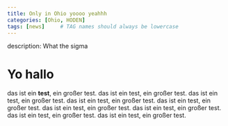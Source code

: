 ```yaml
---
title: Only in Ohio yoooo yeahhh
categories: [Ohio, HODEN]
tags: [news]     # TAG names should always be lowercase
---
```


description: What the sigma

# Yo hallo

das ist ein **test**, ein großer test. das ist ein test, ein großer test. 
das ist ein test, ein großer test. das ist ein test, ein großer test. 
das ist ein test, ein großer test. das ist ein test, ein großer test. das ist ein test, ein großer test. 
das ist ein test, ein großer test. 
das ist ein test, ein großer test. 

